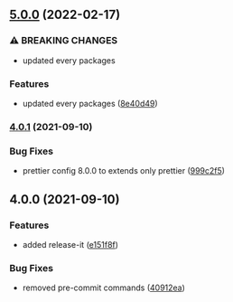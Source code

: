 ## [5.0.0](https://github.com/jordanmonier/eslint-config-jordanmonier/compare/4.0.1...5.0.0) (2022-02-17)


### ⚠ BREAKING CHANGES

* updated every packages

### Features

* updated every packages ([8e40d49](https://github.com/jordanmonier/eslint-config-jordanmonier/commit/8e40d49db23e6de6f9ab6651e2e24911f6891338))

### [4.0.1](https://github.com/jordanmonier/eslint-config-jordanmonier/compare/4.0.0...4.0.1) (2021-09-10)


### Bug Fixes

* prettier config 8.0.0 to extends only prettier ([999c2f5](https://github.com/jordanmonier/eslint-config-jordanmonier/commit/999c2f56666c5d19fdd9547046c8554d62467a1a))

## 4.0.0 (2021-09-10)


### Features

* added release-it ([e151f8f](https://github.com/jordanmonier/eslint-config-jordanmonier/commit/e151f8fbd1c965c8acedc3dbe54840a1fd2cef9d))


### Bug Fixes

* removed pre-commit commands ([40912ea](https://github.com/jordanmonier/eslint-config-jordanmonier/commit/40912ea7270c04daac80e303d4ea8ba8ec97f35a))

